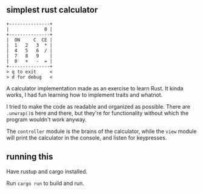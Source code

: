 ## simplest rust calculator
```
+---------------+
|             0 |
+---------------+
|  ON     C  CE |
|  1   2   3  * |
|  4   5   6  / |
|  7   8   9    |
|  0   +   -  = |
+---------------+
> q to exit     <
> d for debug   <
```

A calculator implementation made as an exercise to learn Rust. It kinda works, I had fun learning how to implement traits and whatnot.

I tried to make the code as readable and organized as possible. There are `.unwrap()`s here and there, but they're for functionality without which the program wouldn't work anyway.

The `controller` module is the brains of the calculator, while the `view` module will print the calculator in the console, and listen for keypresses.

## running this
Have rustup and cargo installed.

Run `cargo run` to build and run.